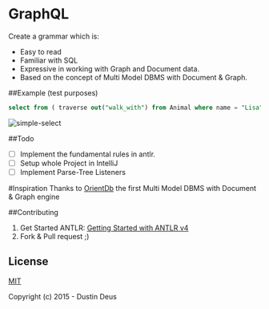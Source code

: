 # GraphQL

Create a grammar which is:
- Easy to read
- Familiar with SQL
- Expressive in working with Graph and Document data.
- Based on the concept of Multi Model DBMS with Document & Graph.

##Example (test purposes)

```SQL
select from ( traverse out("walk_with") from Animal where name = "Lisa" ) where name = "Dog" order by age asc limit 10
```

![simple-select](https://raw.githubusercontent.com/StarpTech/OrientParser/develop/img/simple-select.png)

##Todo
- [ ] Implement the fundamental rules in antlr.
- [ ] Setup whole Project in IntelliJ
- [ ] Implement Parse-Tree Listeners

#Inspiration
Thanks to [OrientDb](http://orientdb.com) the first Multi Model DBMS with Document & Graph engine 

##Contributing
1. Get Started ANTLR: [Getting Started with ANTLR v4](https://theantlrguy.atlassian.net/wiki/display/ANTLR4/Getting+Started+with+ANTLR+v4)
2. Fork & Pull request ;)

## License

[MIT](http://opensource.org/licenses/MIT)

Copyright (c) 2015 - Dustin Deus